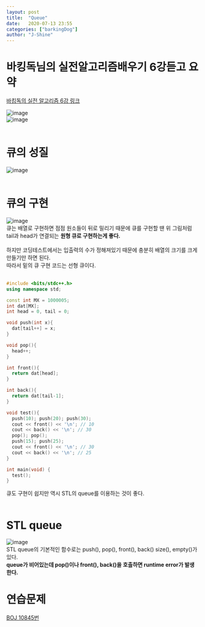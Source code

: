 ```yaml
---
layout: post
title:  "Queue"
date:   2020-07-13 23:55
categories: ["barkingDog"]
author: "J-Shine"
---
```


# 바킹독님의 실전알고리즘배우기 6강듣고 요약
[바킹독의 실전 알고리즘 6강 링크](https://blog.encrypted.gg/934)   
 
![image](https://user-images.githubusercontent.com/61873510/87649812-bc320e00-c78b-11ea-8762-1cf1bbb81891.png)<br>
![image](https://user-images.githubusercontent.com/61873510/87649899-d8ce4600-c78b-11ea-8b9a-30c5a3a6dad7.png)<br><br>
# 큐의 성질
![image](https://user-images.githubusercontent.com/61873510/87649957-ec79ac80-c78b-11ea-863f-d88db1c3eed6.png)<br><br>
# 큐의 구현
![image](https://user-images.githubusercontent.com/61873510/87650107-1fbc3b80-c78c-11ea-95e1-876a0b7b183e.png)<br>
큐는 배열로 구현하면 점점 원소들이 뒤로 밀리기 때문에 큐를 구현할 땐 위 그림처럼 tail과 head가 연결되는 **원형 큐로 구현하는게 좋다.**<br><br>
하지만 코딩테스트에서는 입출력의 수가 정해져있기 때문에 충분히 배열의 크기를 크게 만들기만 하면 된다.<br>
따라서 밑의 큐 구현 코드는 선형 큐이다.<br><br>
```c++
#include <bits/stdc++.h>
using namespace std;

const int MX = 1000005;
int dat[MX];
int head = 0, tail = 0;

void push(int x){
  dat[tail++] = x;
}

void pop(){
  head++;
}

int front(){
  return dat[head];
}

int back(){
  return dat[tail-1];
}

void test(){
  push(10); push(20); push(30);
  cout << front() << '\n'; // 10
  cout << back() << '\n'; // 30
  pop(); pop();
  push(15); push(25);
  cout << front() << '\n'; // 30
  cout << back() << '\n'; // 25
}

int main(void) {
  test();  
}
```
큐도 구현이 쉽지만 역시 STL의 queue를 이용하는 것이 좋다.<br><br>

# STL queue
![image](https://user-images.githubusercontent.com/61873510/87650847-4333b600-c78d-11ea-98a7-35ef6c126964.png)<br>
STL queue의 기본적인 함수로는 push(), pop(), front(), back() size(), empty()가 있다.<br>
**queue가 비어있는데 pop()이나 front(), back()을 호출하면 runtime error가 발생한다.**<br>

# 연습문제
[BOJ 10845번](https://j-shine.github.io//baekjoon-algorithm/2020/07/16/baekjoon-10845.html)<br><br>
